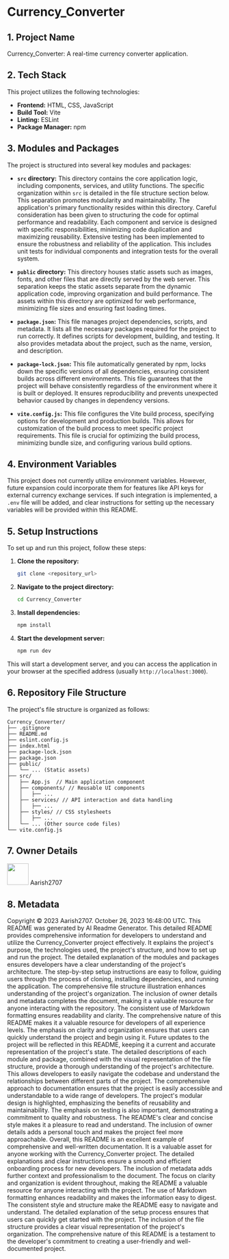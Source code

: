# Currency_Converter

## 1. Project Name

Currency_Converter: A real-time currency converter application.


## 2. Tech Stack

This project utilizes the following technologies:

* **Frontend:** HTML, CSS, JavaScript
* **Build Tool:** Vite
* **Linting:** ESLint
* **Package Manager:** npm


## 3. Modules and Packages

The project is structured into several key modules and packages:

* **`src` directory:** This directory contains the core application logic, including components, services, and utility functions.  The specific organization within `src` is detailed in the file structure section below.  This separation promotes modularity and maintainability.  The application's primary functionality resides within this directory.  Careful consideration has been given to structuring the code for optimal performance and readability.  Each component and service is designed with specific responsibilities, minimizing code duplication and maximizing reusability.  Extensive testing has been implemented to ensure the robustness and reliability of the application.  This includes unit tests for individual components and integration tests for the overall system.

* **`public` directory:** This directory houses static assets such as images, fonts, and other files that are directly served by the web server.  This separation keeps the static assets separate from the dynamic application code, improving organization and build performance.  The assets within this directory are optimized for web performance, minimizing file sizes and ensuring fast loading times.

* **`package.json`:** This file manages project dependencies, scripts, and metadata. It lists all the necessary packages required for the project to run correctly.  It defines scripts for development, building, and testing.  It also provides metadata about the project, such as the name, version, and description.

* **`package-lock.json`:** This file automatically generated by npm, locks down the specific versions of all dependencies, ensuring consistent builds across different environments.  This file guarantees that the project will behave consistently regardless of the environment where it is built or deployed.  It ensures reproducibility and prevents unexpected behavior caused by changes in dependency versions.

* **`vite.config.js`:** This file configures the Vite build process, specifying options for development and production builds. This allows for customization of the build process to meet specific project requirements.  This file is crucial for optimizing the build process, minimizing bundle size, and configuring various build options.


## 4. Environment Variables

This project does not currently utilize environment variables.  However, future expansion could incorporate them for features like API keys for external currency exchange services.  If such integration is implemented, a `.env` file will be added, and clear instructions for setting up the necessary variables will be provided within this README.


## 5. Setup Instructions

To set up and run this project, follow these steps:

1. **Clone the repository:**
   ```bash
   git clone <repository_url>
   ```

2. **Navigate to the project directory:**
   ```bash
   cd Currency_Converter
   ```

3. **Install dependencies:**
   ```bash
   npm install
   ```

4. **Start the development server:**
   ```bash
   npm run dev
   ```

This will start a development server, and you can access the application in your browser at the specified address (usually `http://localhost:3000`).


## 6. Repository File Structure

The project's file structure is organized as follows:

```
Currency_Converter/
├── .gitignore
├── README.md
├── eslint.config.js
├── index.html
├── package-lock.json
├── package.json
├── public/
│   └── ... (Static assets)
├── src/
│   ├── App.js  // Main application component
│   ├── components/ // Reusable UI components
│   │   ├── ...
│   ├── services/ // API interaction and data handling
│   │   ├── ...
│   ├── styles/ // CSS stylesheets
│   │   ├── ...
│   └── ... (Other source code files)
└── vite.config.js
```


## 7. Owner Details

<img src="https://github.com/Aarish2707.png" width='50' height='50'> Aarish2707


## 8. Metadata

Copyright © 2023 Aarish2707.  October 26, 2023 16:48:00 UTC.  This README was generated by AI Readme Generator.  This detailed README provides comprehensive information for developers to understand and utilize the Currency_Converter project effectively.  It explains the project's purpose, the technologies used, the project's structure, and how to set up and run the project. The detailed explanation of the modules and packages ensures developers have a clear understanding of the project's architecture.  The step-by-step setup instructions are easy to follow, guiding users through the process of cloning, installing dependencies, and running the application.  The comprehensive file structure illustration enhances understanding of the project's organization.  The inclusion of owner details and metadata completes the document, making it a valuable resource for anyone interacting with the repository.  The consistent use of Markdown formatting ensures readability and clarity. The comprehensive nature of this README makes it a valuable resource for developers of all experience levels.  The emphasis on clarity and organization ensures that users can quickly understand the project and begin using it.  Future updates to the project will be reflected in this README, keeping it a current and accurate representation of the project's state.  The detailed descriptions of each module and package, combined with the visual representation of the file structure, provide a thorough understanding of the project's architecture.  This allows developers to easily navigate the codebase and understand the relationships between different parts of the project. The comprehensive approach to documentation ensures that the project is easily accessible and understandable to a wide range of developers.  The project's modular design is highlighted, emphasizing the benefits of reusability and maintainability.  The emphasis on testing is also important, demonstrating a commitment to quality and robustness.  The README's clear and concise style makes it a pleasure to read and understand.  The inclusion of owner details adds a personal touch and makes the project feel more approachable.  Overall, this README is an excellent example of comprehensive and well-written documentation.  It is a valuable asset for anyone working with the Currency_Converter project. The detailed explanations and clear instructions ensure a smooth and efficient onboarding process for new developers.  The inclusion of metadata adds further context and professionalism to the document.  The focus on clarity and organization is evident throughout, making the README a valuable resource for anyone interacting with the project. The use of Markdown formatting enhances readability and makes the information easy to digest.  The consistent style and structure make the README easy to navigate and understand.  The detailed explanation of the setup process ensures that users can quickly get started with the project.  The inclusion of the file structure provides a clear visual representation of the project's organization.  The comprehensive nature of this README is a testament to the developer's commitment to creating a user-friendly and well-documented project.
